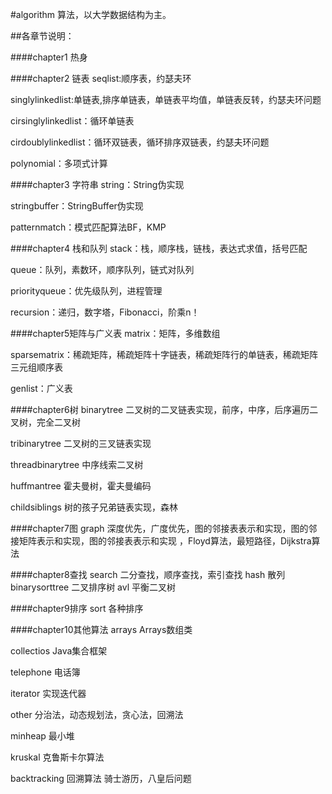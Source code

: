 #algorithm
算法，以大学数据结构为主。

##各章节说明：

####chapter1  热身



####chapter2  链表
seqlist:顺序表，约瑟夫环

singlylinkedlist:单链表,排序单链表，单链表平均值，单链表反转，约瑟夫环问题

cirsinglylinkedlist：循环单链表

cirdoublylinkedlist：循环双链表，循环排序双链表，约瑟夫环问题

polynomial：多项式计算

####chapter3  字符串
string：String伪实现

stringbuffer：StringBuffer伪实现

patternmatch：模式匹配算法BF，KMP

####chapter4 栈和队列
stack：栈，顺序栈，链栈，表达式求值，括号匹配

queue：队列，素数环，顺序队列，链式对队列

priorityqueue：优先级队列，进程管理

recursion：递归，数字塔，Fibonacci，阶乘n！


####chapter5矩阵与广义表
matrix：矩阵，多维数组

sparsematrix：稀疏矩阵，稀疏矩阵十字链表，稀疏矩阵行的单链表，稀疏矩阵三元组顺序表

genlist：广义表


####chapter6树
binarytree 二叉树的二叉链表实现，前序，中序，后序遍历二叉树，完全二叉树

tribinarytree 二叉树的三叉链表实现

threadbinarytree 中序线索二叉树

huffmantree  霍夫曼树，霍夫曼编码

childsiblings 树的孩子兄弟链表实现，森林

####chapter7图
graph 深度优先，广度优先，图的邻接表表示和实现，图的邻接矩阵表示和实现，图的邻接表表示和实现
，Floyd算法，最短路径，Dijkstra算法


####chapter8查找
search  二分查找，顺序查找，索引查找
hash 散列
binarysorttree  二叉排序树
avl 平衡二叉树

####chapter9排序
sort  各种排序

####chapter10其他算法
arrays  Arrays数组类

collectios Java集合框架

telephone 电话簿

iterator 实现迭代器

other 分治法，动态规划法，贪心法，回溯法

minheap 最小堆

kruskal  克鲁斯卡尔算法

backtracking  回溯算法 骑士游历，八皇后问题  








